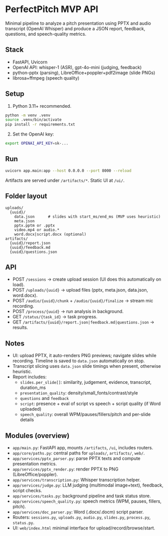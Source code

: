 # PerfectPitch MVP API

Minimal pipeline to analyze a pitch presentation using PPTX and audio transcript (OpenAI Whisper) and produce a JSON report, feedback, questions, and speech-quality metrics.

## Stack
- FastAPI, Uvicorn
- OpenAI API: whisper-1 (ASR), gpt-4o-mini (judging, feedback)
- python-pptx (parsing), LibreOffice+poppler+pdf2image (slide PNGs)
- librosa+ffmpeg (speech quality)

## Setup

1) Python 3.11+ recommended.

```bash
python -m venv .venv
source .venv/bin/activate
pip install -r requirements.txt
```

2) Set the OpenAI key:
```bash
export OPENAI_API_KEY=sk-...
```

## Run
```bash
uvicorn app.main:app --host 0.0.0.0 --port 8000 --reload
```

Artifacts are served under `/artifacts/*`. Static UI at `/ui/`.

## Folder layout
```
uploads/
  {uuid}/
    data.json      # slides with start_ms/end_ms (MVP uses heuristic)
    meta.json
    pptx.pptm or .pptx
    video.mp4 or audio.*
    word.docx|script.docx (optional)
artifacts/
  {uuid}/report.json
  {uuid}/feedback.md
  {uuid}/questions.json
```

## API
- POST `/sessions` → create upload session (UI does this automatically on load).
- POST `/uploads/{uuid}` → upload files (pptx, meta.json, data.json, word.docx).
- POST `/audio/{uuid}/chunk` + `/audio/{uuid}/finalize` → stream mic recording.
- POST `/process/{uuid}` → run analysis in background.
- GET `/status/{task_id}` → task progress.
- GET `/artifacts/{uuid}/report.json|feedback.md|questions.json` → results.

## Notes
- UI: upload PPTX, it auto-renders PNG previews; navigate slides while recording. Timeline is saved to `data.json` automatically on stop.
- Transcript slicing uses `data.json` slide timings when present, otherwise heuristic.
- Report includes:
  - `slides.per_slide[]`: similarity, judgement, evidence, transcript, duration_ms
  - `presentation_quality`: density/small_fonts/contrast/style
  - `questions` and `feedback`
  - `script`: presence + eval of script vs speech + script quality (if Word uploaded)
  - `speech_quality`: overall WPM/pauses/fillers/pitch and per-slide details

## Modules (overview)
- `app/main.py`: FastAPI app, mounts `/artifacts`, `/ui`, includes routers.
- `app/core/paths.py`: central paths for `uploads/`, `artifacts/`, `web/`.
- `app/services/pptx_parser.py`: parse PPTX texts and compute presentation metrics.
- `app/services/pptx_render.py`: render PPTX to PNG (LibreOffice/poppler).
- `app/services/transcription.py`: Whisper transcription helper.
- `app/services/judge.py`: LLM judging (multimodal image+text), feedback, script checks.
- `app/services/tasks.py`: background pipeline and task status store.
- `app/services/speech_quality.py`: speech metrics (WPM, pauses, fillers, pitch).
- `app/services/doc_parser.py`: Word (.docx/.docm) script parser.
- Routers: `sessions.py`, `uploads.py`, `audio.py`, `slides.py`, `process.py`, `status.py`.
- UI: `web/index.html` minimal interface for upload/record/browse/start.
